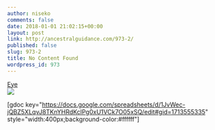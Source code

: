 ```yaml
---
author: niseko
comments: false
date: 2018-01-01 21:02:15+00:00
layout: post
link: http://ancestralguidance.com/973-2/
published: false
slug: 973-2
title: No Content Found
wordpress_id: 973
---
```


[
Eye
](//legion.wowhead.com/item=151974)		
										![](http://ancestralguidance.com/wp-content/uploads/2018/01/artifactpath.jpg)											
		

[gdoc key="https://docs.google.com/spreadsheets/d/1JvWec-jQBZ5XLqvJ8TKnYHRdKclPg0xU1VCk7O05xSQ/edit#gid=1713555335" style="width:400px;background-color:#ffffff"]

		
			

		
			

